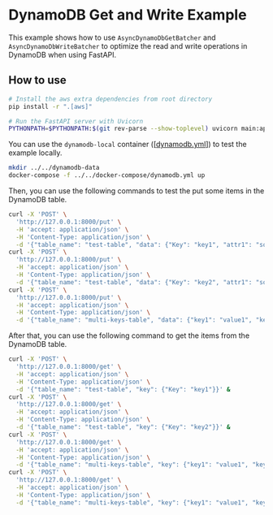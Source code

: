 # DynamoDB Get and Write Example

This example shows how to use `AsyncDynamoDbGetBatcher` and `AsyncDynamoDbWriteBatcher` to optimize the read and write
operations in DynamoDB when using FastAPI.

## How to use
```bash
# Install the aws extra dependencies from root directory
pip install -r ".[aws]"

# Run the FastAPI server with Uvicorn
PYTHONPATH=$PYTHONPATH:$(git rev-parse --show-toplevel) uvicorn main:app --reload
```
You can use the `dynamodb-local` container ([[dynamodb.yml](../../docker-compose/dynamodb.yml)]) to test the example
locally.
```bash
mkdir ../../dynamodb-data
docker-compose -f ../../docker-compose/dynamodb.yml up
```
Then, you can use the following commands to test the put some items in the DynamoDB table.
```bash
curl -X 'POST' \
  'http://127.0.0.1:8000/put' \
  -H 'accept: application/json' \
  -H 'Content-Type: application/json' \
  -d '{"table_name": "test-table", "data": {"Key": "key1", "attr1": "something1", "attr2": "something1"}}' &
curl -X 'POST' \
  'http://127.0.0.1:8000/put' \
  -H 'accept: application/json' \
  -H 'Content-Type: application/json' \
  -d '{"table_name": "test-table", "data": {"Key": "key2", "attr1": "something2", "attr2": "something2"}}' &
curl -X 'POST' \
  'http://127.0.0.1:8000/put' \
  -H 'accept: application/json' \
  -H 'Content-Type: application/json' \
  -d '{"table_name": "multi-keys-table", "data": {"key1": "value1", "key2": "value2", "attr2": "something3"}}' &
```
After that, you can use the following command to get the items from the DynamoDB table.
```bash
curl -X 'POST' \
  'http://127.0.0.1:8000/get' \
  -H 'accept: application/json' \
  -H 'Content-Type: application/json' \
  -d '{"table_name": "test-table", "key": {"Key": "key1"}}' &
curl -X 'POST' \
  'http://127.0.0.1:8000/get' \
  -H 'accept: application/json' \
  -H 'Content-Type: application/json' \
  -d '{"table_name": "test-table", "key": {"Key": "key2"}}' &
curl -X 'POST' \
  'http://127.0.0.1:8000/get' \
  -H 'accept: application/json' \
  -H 'Content-Type: application/json' \
  -d '{"table_name": "multi-keys-table", "key": {"key1": "value1", "key2": "value2"}}' &
curl -X 'POST' \
  'http://127.0.0.1:8000/get' \
  -H 'accept: application/json' \
  -H 'Content-Type: application/json' \
  -d '{"table_name": "multi-keys-table", "key": {"key1": "value1", "key2": "value3"}}' &
```